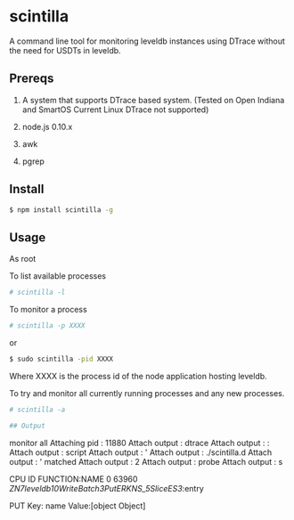# scintilla

A command line tool for monitoring leveldb instances using DTrace without the need for USDTs in leveldb.

## Prereqs

1. A system that supports DTrace  based system. (Tested on Open Indiana and SmartOS Current Linux DTrace not supported)

2. node.js 0.10.x

3. awk 

4. pgrep 

## Install 

```bash
$ npm install scintilla -g 
```

## Usage 

As root 

To list available processes 

```bash
# scintilla -l
```

To monitor a process 

```bash 
# scintilla -p XXXX
```
or

```bash
$ sudo scintilla -pid XXXX
```

Where XXXX is the process id of the node application hosting leveldb. 

To try and monitor all currently running processes and any new processes.

```bash
# scintilla -a

## Output

```
monitor all
Attaching pid : 11880
Attach output :  dtrace
Attach output :  : 
Attach output :  script
Attach output :   '
Attach output :  ./scintilla.d
Attach output :  ' matched 
Attach output :  2
Attach output :   probe
Attach output :  s

CPU     ID                    FUNCTION:NAME
  0  63960 _ZN7leveldb10WriteBatch3PutERKNS_5SliceES3_:entry 

PUT
 Key:  name
 Value:[object Object]

```
